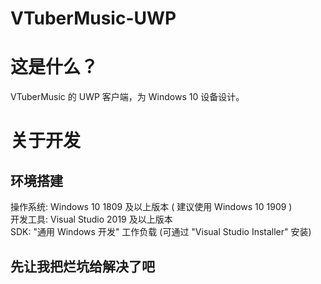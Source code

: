 # VTuberMusic-UWP

# 这是什么？
VTuberMusic 的 UWP 客户端，为 Windows 10 设备设计。

# 关于开发
## 环境搭建
操作系统: Windows 10 1809 及以上版本 ( 建议使用 Windows 10 1909 )  
开发工具: Visual Studio 2019 及以上版本  
SDK: "通用 Windows 开发" 工作负载 (可通过 "Visual Studio Installer" 安装)

## 先让我把烂坑给解决了吧